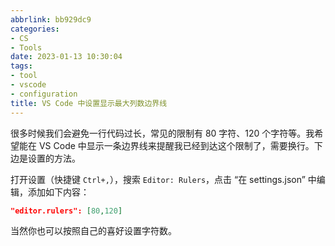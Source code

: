 ```yaml
---
abbrlink: bb929dc9
categories:
- CS
- Tools
date: 2023-01-13 10:30:04
tags:
- tool
- vscode
- configuration
title: VS Code 中设置显示最大列数边界线
---
```


很多时候我们会避免一行代码过长，常见的限制有 80 字符、120 个字符等。我希望能在 VS Code 中显示一条边界线来提醒我已经到达这个限制了，需要换行。下边是设置的方法。

<!--more-->

打开设置（快捷键 `Ctrl+,`），搜索 `Editor: Rulers`，点击 “在 settings.json” 中编辑，添加如下内容：

```json
"editor.rulers": [80,120]
```

当然你也可以按照自己的喜好设置字符数。

